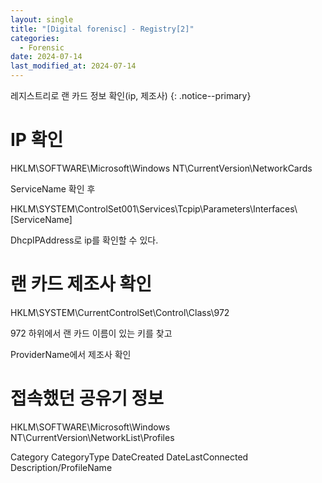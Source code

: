 ```yaml
---
layout: single
title: "[Digital forenisc] - Registry[2]"
categories:
  - Forensic
date: 2024-07-14
last_modified_at: 2024-07-14
---
```


레지스트리로 랜 카드 정보 확인(ip, 제조사)
{: .notice--primary}

# IP 확인
HKLM\\SOFTWARE\\Microsoft\\Windows NT\\CurrentVersion\\NetworkCards

ServiceName 확인 후 

HKLM\\SYSTEM\\ControlSet001\\Services\\Tcpip\\Parameters\\Interfaces\\\[ServiceName]

DhcpIPAddress로 ip를 확인할 수 있다. 

# 랜 카드 제조사 확인

HKLM\\SYSTEM\\CurrentControlSet\\Control\\Class\\972

972 하위에서 랜 카드 이름이 있는 키를 찾고

ProviderName에서 제조사 확인

# 접속했던 공유기 정보

HKLM\\SOFTWARE\Microsoft\\Windows NT\\CurrentVersion\\NetworkList\\Profiles

Category
CategoryType
DateCreated
DateLastConnected
Description/ProfileName